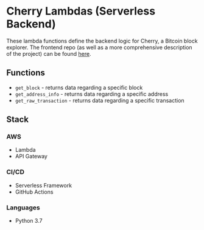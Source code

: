 # Cherry Lambdas (Serverless Backend)
These lambda functions define the backend logic for Cherry, a Bitcoin block explorer. The frontend repo (as well as a more comprehensive description of the project) can be found [here](https://github.com/tigeryant/cherry-fe).
## Functions
* `get_block` - returns data regarding a specific block
* `get_address_info` - returns data regarding a specific address
* `get_raw_transaction` - returns data regarding a specific transaction

## Stack
### AWS
* Lambda
* API Gateway
### CI/CD
* Serverless Framework
* GitHub Actions
### Languages
* Python 3.7
